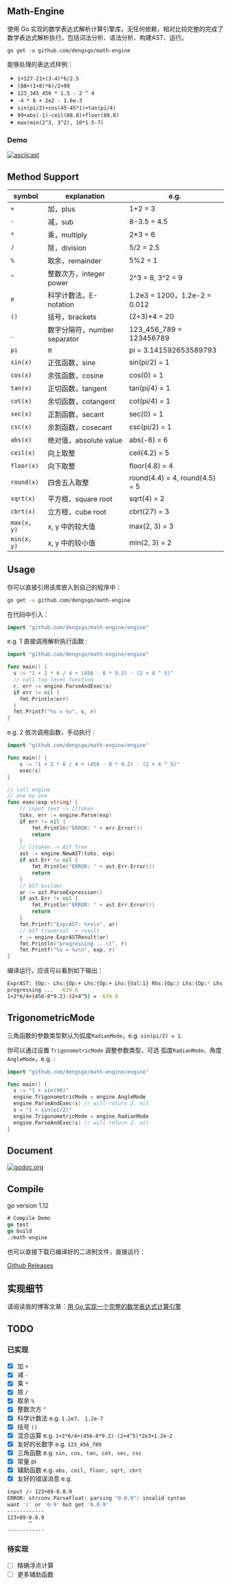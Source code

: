 ## Math-Engine  

使用 Go 实现的数学表达式解析计算引擎库，无任何依赖，相对比较完整的完成了数学表达式解析执行，包括词法分析、语法分析、构建AST、运行。  

`go get -u github.com/dengsgo/math-engine`  

能够处理的表达式样例：  
- `1+127-21+(3-4)*6/2.5`  
- `(88+(1+8)*6)/2+99`  
- `123_345_456 * 1.5 - 2 ^ 4`  
- `-4 * 6 + 2e2 - 1.6e-3`  
- `sin(pi/2)+cos(45-45*1)+tan(pi/4)`  
- `99+abs(-1)-ceil(88.8)+floor(88.8)`
- `max(min(2^3, 3^2), 10*1.5-7)`

### Demo

[![asciicast](https://asciinema.org/a/09sARmZT1D5VUnSWvL0uXlj3S.svg)](https://asciinema.org/a/09sARmZT1D5VUnSWvL0uXlj3S)

## Method Support

| symbol      | explanation                  | e.g.                           |
| ----------- | ---------------------------- | ------------------------------ |
| `+`         | 加，plus                     | 1+2 = 3                        |
| `-`         | 减，sub                      | 8-3.5 = 4.5                    |
| `*`         | 乘，multiply                 | 2*3 = 6                        |
| `/`         | 除，division                 | 5/2 = 2.5                      |
| `%`         | 取余，remainder              | 5%2 = 1                        |
| `^`         | 整数次方，integer power      | 2^3 = 8, 3^2 = 9               |
| `e`         | 科学计数法，E-notation       | 1.2e3 = 1200，1.2e-2 = 0.012   |
| `()`        | 括号，brackets               | (2+3)*4 = 20                   |
| `_`         | 数字分隔符，number separator | 123_456_789 = 123456789        |
| `pi`        | π                            | pi = 3.141592653589793         |
| `sin(x)`    | 正弦函数，sine               | sin(pi/2) = 1                  |
| `cos(x)`    | 余弦函数，cosine             | cos(0) = 1                     |
| `tan(x)`    | 正切函数，tangent            | tan(pi/4) = 1                  |
| `cot(x)`    | 余切函数，cotangent          | cot(pi/4) = 1                  |
| `sec(x)`    | 正割函数，secant             | sec(0) = 1                     |
| `csc(x)`    | 余割函数，cosecant           | csc(pi/2) = 1                  |
| `abs(x)`    | 绝对值，absolute value       | abs(-6) = 6                    |
| `ceil(x)`   | 向上取整                     | ceil(4.2) = 5                  |
| `floor(x)`  | 向下取整                     | floor(4.8) = 4                 |
| `round(x)`  | 四舍五入取整                 | round(4.4) = 4, round(4.5) = 5 |
| `sqrt(x)`   | 平方根，square root          | sqrt(4) = 2                    |
| `cbrt(x)`   | 立方根，cube root            | cbrt(27) = 3                   |
| `max(x, y)` | x, y 中的较大值              | max(2, 3) = 3                  |
| `min(x, y)` | x, y 中的较小值              | min(2, 3) = 2                  |


## Usage  

你可以直接引用该库嵌入到自己的程序中：  
```bash
go get -u github.com/dengsgo/math-engine
```
在代码中引入：  
```go
import "github.com/dengsgo/math-engine/engine"
```
e.g. 1 直接调用解析执行函数 :

```go
import "github.com/dengsgo/math-engine/engine"

func main() {
  s := "1 + 2 * 6 / 4 + (456 - 8 * 9.2) - (2 + 4 ^ 5)"
  // call top level function
  r, err := engine.ParseAndExec(s)
  if err != nil {
    fmt.Println(err)
  }
  fmt.Printf("%s = %v", s, r)
}
```



e.g. 2 依次调用函数，手动执行 :  

```go
import "github.com/dengsgo/math-engine/engine"

func main() {
	s := "1 + 2 * 6 / 4 + (456 - 8 * 9.2) - (2 + 4 ^ 5)"
	exec(s)
}

// call engine
// one by one
func exec(exp string) {
	// input text -> []token
	toks, err := engine.Parse(exp)
	if err != nil {
		fmt.Println("ERROR: " + err.Error())
		return
	}
	// []token -> AST Tree
	ast := engine.NewAST(toks, exp)
	if ast.Err != nil {
		fmt.Println("ERROR: " + ast.Err.Error())
		return
	}
	// AST builder
	ar := ast.ParseExpression()
	if ast.Err != nil {
		fmt.Println("ERROR: " + ast.Err.Error())
		return
	}
	fmt.Printf("ExprAST: %+v\n", ar)
	// AST traversal -> result
	r := engine.ExprASTResult(ar)
	fmt.Println("progressing ...\t", r)
	fmt.Printf("%s = %v\n", exp, r)
}
```
编译运行，应该可以看到如下输出：  
```bash
ExprAST: {Op:- Lhs:{Op:+ Lhs:{Op:+ Lhs:{Val:1} Rhs:{Op:/ Lhs:{Op:* Lhs:{Val:2} Rhs:{Val:6}} Rhs:{Val:4}}} Rhs:{Op:- Lhs:{Val:456} Rhs:{Op:* Lhs:{Val:8} Rhs:{Val:9.2}}}} Rhs:{Op:+ Lhs:{Val:2} Rhs:{Op:^ Lhs:{Val:4} Rhs:{Val:5}}}}
progressing ...  -639.6
1+2*6/4+(456-8*9.2)-(2+4^5) = -639.6
```

## TrigonometricMode

三角函数的参数类型默认为弧度`RadianMode`，e.g. `sin(pi/2) = 1`.

你可以通过设置 `TrigonometricMode` 调整参数类型，可选 弧度`RadianMode`、角度`AngleMode`，e.g. :

```go
import "github.com/dengsgo/math-engine/engine"

func main() {
  s := "1 + sin(90)"
  engine.TrigonometricMode = engine.AngleMode
  engine.ParseAndExec(s) // will return 2, nil
  s = "1 + sin(pi/2)"
  engine.TrigonometricMode = engine.RadianMode
  engine.ParseAndExec(s) // will return 2, nil
}
```



## Document

[![godoc.org](https://godoc.org/github.com/dengsgo/math-engine/engine?status.svg)](https://godoc.org/github.com/dengsgo/math-engine/engine)

## Compile    

go version 1.12  
```go
# Compile Demo
go test
go build
./math-engine
```

也可以直接下载已编译好的二进制文件，直接运行：  

[Github Releases](https://github.com/dengsgo/math-engine/releases)  

## 实现细节    

请阅读我的博客文章：[用 Go 实现一个完整的数学表达式计算引擎](https://www.yoytang.com/math-expression-engine.html)  

## TODO  
### 已实现  

- [x] 加 `+`  
- [x] 减 `-`  
- [x] 乘 `*`  
- [x] 除 `/`  
- [x] 取余 `%`  
- [x] 整数次方 `^`  
- [x] 科学计数法 e.g. `1.2e7`、  `1.2e-7`
- [x] 括号 `()`  
- [x] 混合运算 e.g. `1+2*6/4+(456-8*9.2)-(2+4^5)*2e3+1.2e-2`  
- [x] 友好的长数字 e.g. `123_456_789`  
- [x] 三角函数 e.g. `sin, cos, tan, cot, sec, csc`
- [x] 常量 pi
- [x] 辅助函数 e.g. `abs, ceil, floor, sqrt, cbrt`
- [x] 友好的错误消息 e.g.    
```bash
input /> 123+89-0.0.9
ERROR: strconv.ParseFloat: parsing "0.0.9": invalid syntax
want '(' or '0-9' but get '0.0.9'
------------
123+89-0.0.9
       ^
------------
```

### 待实现  

- [ ] 精确浮点计算    
- [ ] 更多辅助函数
